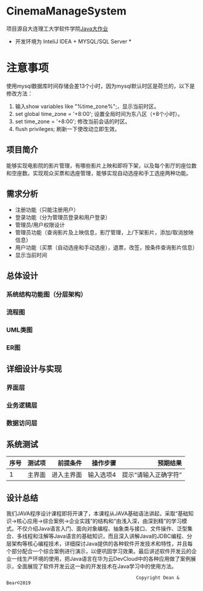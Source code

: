 # CinemaManageSystem
项目源自大连理工大学软件学院[Java大作业](JAVA高级编程大作业.pdf)

* 开发环境为  InteliJ IDEA + MYSQL/SQL Server *

# 注意事项
  使用mysql数据库时间存储会差13个小时，因为mysql默认时区是荷兰的，以下是修改方法：
  1. 输入show variables like "%time_zone%";，显示当前时区。
  2. set global time_zone = '+8:00'; 设置全局时间为东八区（+8个小时）。
  3. set time_zone = '+8:00'; 修改当前会话的时区。
  4. flush privileges; 刷新一下使改动立即生效。

## 项目简介
能够实现电影院的影片管理，有哪些影片上映和即将下架，以及每个影厅的座位数和空座数。实现观众买票和选座管理，能够实现自动选座和手工选座两种功能。

## 需求分析
+ 注册功能（只能注册用户）
+ 登录功能（分为管理员登录和用户登录）
+ 管理员/用户权限设计
+ 管理员功能（查询影片及上映信息，影厅管理，上/下架影片，添加/取消放映信息）
+ 用户功能（买票（自动选座和手动选座），退票，改签，按条件查询影片信息）
+ 显示当前时间

## 总体设计
### 系统结构功能图（分层架构）
### 流程图
### UML类图
### ER图

## 详细设计与实现
### 界面层

### 业务逻辑层

### 数据访问层


## 系统测试
序号|测试项|前提条件|操作步骤|预期结果|
--|:--:|--:|--:|--:
1 |主界面|进入主界面|输入选项4|提示“请输入正确字符”|通过

## 设计总结
我们JAVA程序设计课程即将开课了，本课程从JAVA基础语法讲起，采取“基础知识→核心应用→综合案例→企业实践”的结构和“由浅入深，由深到精”的学习模式。不仅介绍Java语言入门、面向对象编程、抽象类与接口、文件操作、泛型集合、多线程和注解等Java语言的基础知识，而且深入讲解Java的JDBC编程、分层架构等核心编程技术，详细探讨Java提供的各种软件开发技术和特性，并且每个部分配合一个综合案例进行演示，以便巩固学习效果。最后讲述软件开发云的企业一线生产环境的使用，把Java语言在华为云DevCloud中的各种应用做了案例展示，全面展现了软件开发云这一新的开发技术在Java学习中的使用方法。

                                                    
                                                    Copyright Dean & Bear©2019
